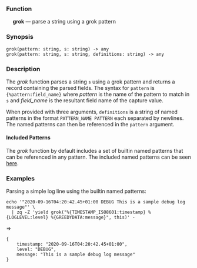 ### Function

&emsp; **grok** &mdash; parse a string using a grok pattern

### Synopsis

```
grok(pattern: string, s: string) -> any
grok(pattern: string, s: string, definitions: string) -> any
```

### Description

The _grok_ function parses a string `s` using a grok pattern and returns
a record containing the parsed fields. The syntax for `pattern`
is `{%pattern:field_name}` where _pattern_ is the name of the pattern
to match in `s` and _field_name_ is the resultant field name of the capture
value.

When provided with three arguments, `definitions` is a string
of named patterns in the format `PATTERN_NAME PATTERN` each separated by newlines.
The named patterns can then be referenced in the `pattern` argument.

#### Included Patterns

The _grok_ function by default includes a set of builtin named patterns
that can be referenced in any pattern. The included named patterns can be seen
[here](https://raw.githubusercontent.com/brimdata/zed/main/pkg/grok/base.go).

### Examples

Parsing a simple log line using the builtin named patterns:
```mdtest-command
echo '"2020-09-16T04:20:42.45+01:00 DEBUG This is a sample debug log message"' \
  | zq -Z 'yield grok("%{TIMESTAMP_ISO8601:timestamp} %{LOGLEVEL:level} %{GREEDYDATA:message}", this)' -
```
=>
```mdtest-output
{
    timestamp: "2020-09-16T04:20:42.45+01:00",
    level: "DEBUG",
    message: "This is a sample debug log message"
}
```
